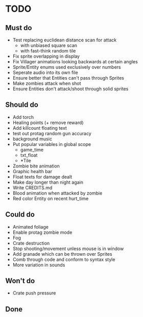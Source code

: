 # TODO


## Must do
- Test replacing euclidean distance scan for attack
    - with unbiased square scan
    - with fast-think random tile
- Fix sprite overlapping in display
- Fix Villager animations looking backwards at certain angles
- Sprite/Entity enums used exclusively over numbers
- Seperate audio into its own file
- Ensure better that Entities can't pass through Sprites
- Make zombies attack when shot
- Ensure Entities don't attack/shoot through solid sprites

## Should do
- Add torch
- Healing points (+ remove reward)
- Add killcount floating text
- test out protag random gun accuracy
- background music
- Put popular variables in global scope
    - game_time
    - txt_float
    - \*Tile
- Zombie bite animation
- Graphic health bar
- Float texts for damage dealt
- Make day longer than night again
- Write CREDITS.md
- Blood animation when attacked by zombie
- Red color Entity on recent hurt_time

## Could do
- Animated foliage
- Enable protag zombie mode
- Fog
- Crate destruction
- Stop shooting/movement unless mouse is in window
- Add granade which can be thrown over Sprites
- Comb through code and conform to syntax style
- More variation in sounds


## Won't do
- Crate push pressure

## Done
